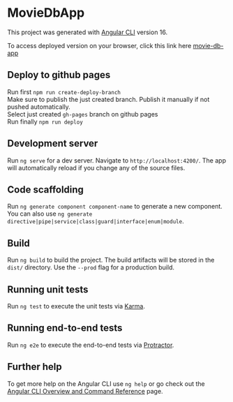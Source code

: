 # MovieDbApp

This project was generated with [Angular CLI](https://github.com/angular/angular-cli) version 16.

To access deployed version on your browser, click this link here [movie-db-app](https://denisshtupa.github.io/movie-db-app/movie-db/new-movies)

## Deploy to github pages
Run first `npm run create-deploy-branch`\
Make sure to publish the just created branch. Publish it manually if not pushed automatically.\
Select just created `gh-pages` branch on github pages\
Run finally `npm run deploy`


## Development server

Run `ng serve` for a dev server. Navigate to `http://localhost:4200/`. The app will automatically reload if you change any of the source files.

## Code scaffolding

Run `ng generate component component-name` to generate a new component. You can also use `ng generate directive|pipe|service|class|guard|interface|enum|module`.

## Build

Run `ng build` to build the project. The build artifacts will be stored in the `dist/` directory. Use the `--prod` flag for a production build.

## Running unit tests

Run `ng test` to execute the unit tests via [Karma](https://karma-runner.github.io).

## Running end-to-end tests

Run `ng e2e` to execute the end-to-end tests via [Protractor](http://www.protractortest.org/).

## Further help

To get more help on the Angular CLI use `ng help` or go check out the [Angular CLI Overview and Command Reference](https://angular.io/cli) page.
